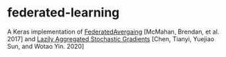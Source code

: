 # federated-learning
A Keras implementation of [FederatedAvergaing](http://proceedings.mlr.press/v54/mcmahan17a/mcmahan17a.pdf) [McMahan, Brendan, et al. 2017] and [Lazily Aggregated Stochastic Gradients](https://arxiv.org/pdf/2002.11360.pdf) [Chen, Tianyi, Yuejiao Sun, and Wotao Yin. 2020]
